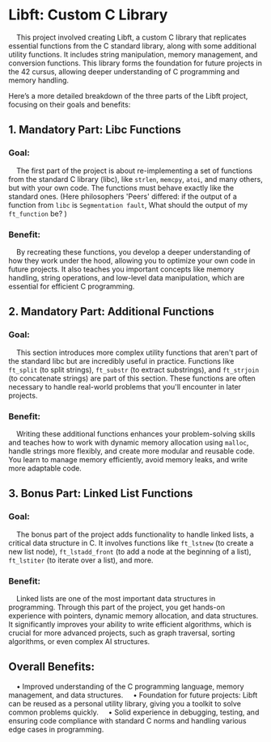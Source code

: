 # **Libft: Custom C Library**

&nbsp;&nbsp;&nbsp;&nbsp;This project involved creating Libft, a custom C library that replicates essential functions from
the C standard library, along with some additional utility functions. It includes string manipulation, memory management,
and conversion functions. This library forms the foundation for future projects in the 42 cursus, allowing deeper understanding
of C programming and memory handling.

Here’s a more detailed breakdown of the three parts of the Libft project, focusing on their goals and benefits:

## **1. Mandatory Part: Libc Functions**
### **Goal:**
&nbsp;&nbsp;&nbsp;&nbsp;The first part of the project is about re-implementing a set of functions from the standard C library (libc),
like `strlen`, `memcpy`, `atoi`, and many others, but with your own code. The functions must behave exactly like the standard ones.
(Here philosophers 'Peers' differed: if the output of a function from `libc` is `Segmentation fault`,
What should the output of my `ft_function` be? )

### **Benefit:**
&nbsp;&nbsp;&nbsp;&nbsp;By recreating these functions, you develop a deeper understanding of how they work under the hood,
allowing you to optimize your own code in future projects. It also teaches you important concepts like memory handling,
string operations, and low-level data manipulation, which are essential for efficient C programming.

## **2. Mandatory Part: Additional Functions**
### **Goal:**
&nbsp;&nbsp;&nbsp;&nbsp;This section introduces more complex utility functions that aren't part of the standard libc
but are incredibly useful in practice. Functions like `ft_split` (to split strings), `ft_substr` (to extract substrings),
and `ft_strjoin` (to concatenate strings) are part of this section. These functions are often necessary to handle real-world
problems that you'll encounter in later projects.

### **Benefit:**
&nbsp;&nbsp;&nbsp;&nbsp;Writing these additional functions enhances your problem-solving skills and teaches how to work with
dynamic memory allocation using `malloc`, handle strings more flexibly, and create more modular and reusable code.
You learn to manage memory efficiently, avoid memory leaks, and write more adaptable code.

## **3. Bonus Part: Linked List Functions**
### **Goal:**
&nbsp;&nbsp;&nbsp;&nbsp;The bonus part of the project adds functionality to handle linked lists, a critical data structure in C.
It involves functions like `ft_lstnew` (to create a new list node), `ft_lstadd_front` (to add a node at the beginning of a list),
`ft_lstiter` (to iterate over a list), and more.

### **Benefit:**
&nbsp;&nbsp;&nbsp;&nbsp;Linked lists are one of the most important data structures in programming. Through this part of the project,
you get hands-on experience with pointers, dynamic memory allocation, and data structures. It significantly improves your ability
to write efficient algorithms, which is crucial for more advanced projects, such as graph traversal, sorting algorithms,
or even complex AI structures.

## **Overall Benefits:**
&nbsp;&nbsp;&nbsp;&nbsp;• Improved understanding of the C programming language, memory management, and data structures.
&nbsp;&nbsp;&nbsp;&nbsp;• Foundation for future projects: Libft can be reused as a personal utility library, giving
you a toolkit to solve common problems quickly.
&nbsp;&nbsp;&nbsp;&nbsp;• Solid experience in debugging, testing, and ensuring code compliance with standard C norms
and handling various edge cases in programming.
